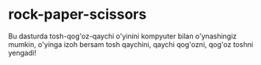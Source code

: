 # rock-paper-scissors
Bu dasturda tosh-qog'oz-qaychi o'yinini kompyuter bilan o'ynashingiz mumkin, o'yinga izoh bersam tosh qaychini, qaychi qog'ozni, qog'oz toshni yengadi!
